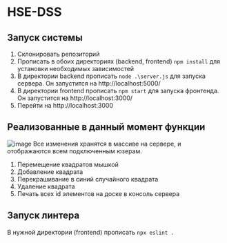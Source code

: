 # HSE-DSS
## Запуск системы
1. Склонировать репозиторий
2. Прописать в обоих директориях (backend, frontend) ```npm install``` для установки необходимых зависимостей
3. В директории backend прописать ```node .\server.js``` для запуска сервера. Он запустится на http://localhost:5000/
4. В директории frontend прописать ```npm start``` для запуска фронтенда. Он запустится на http://localhost:3000/
5. Перейти на http://localhost:3000
## Реализованные в данный момент функции
![image](https://github.com/user-attachments/assets/e422e3f5-42df-4634-bd14-1f78f7bcc58e)
Все изменения хранятся в массиве на сервере, и отображаются всем подключенным юзерам.
1. Перемещение квадратов мышкой
2. Добавление квадрата
3. Перекрашивание в синий случайного квадрата
4. Удаление квадрата
5. Печать всех id элементов на доске в консоль сервера
## Запуск линтера
В нужной директории (frontend) прописать ```npx eslint .```
